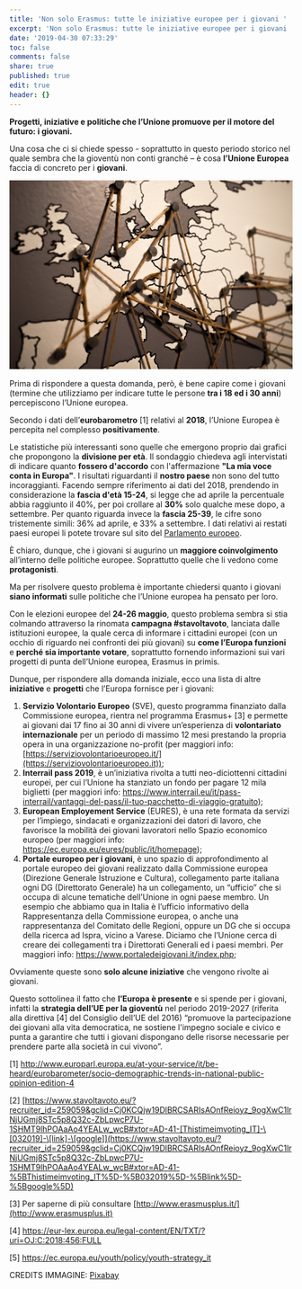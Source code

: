 ```yaml
---
title: 'Non solo Erasmus: tutte le iniziative europee per i giovani '
excerpt: 'Non solo Erasmus: tutte le iniziative europee per i giovani '
date: '2019-04-30 07:33:29'
toc: false
comments: false
share: true
published: true
edit: true
header: {}
---
```

**Progetti, iniziative e politiche che l’Unione promuove per il motore del futuro: i giovani.**

Una cosa che ci si chiede spesso - soprattutto in questo periodo storico nel quale sembra che la gioventù non conti granché – è cosa **l’Unione Europea** faccia di concreto per i **giovani**.

![](/assets/images/foto-theandrasbarta.jpg)

Prima di rispondere a questa domanda, però, è bene capire come i giovani (termine che utilizziamo per indicare tutte le persone **tra i 18 ed i 30 anni**) percepiscono l’Unione europea.

Secondo i dati dell’**eurobarometro** \[1] relativi al **2018**, l’Unione Europea è percepita nel complesso **positivamente**. 

Le statistiche più interessanti sono quelle che emergono proprio dai grafici che propongono la **divisione per età**. Il sondaggio chiedeva agli intervistati di indicare quanto **fossero d'accordo** con l'affermazione **"La mia voce conta in Europa"**. I risultati riguardanti il **nostro paese** non sono del tutto incoraggianti. Facendo sempre riferimento ai dati del 2018, prendendo in considerazione la **fascia d'età 15-24**, si legge che ad aprile la percentuale abbia raggiunto il 40%, per poi crollare al **30%** solo qualche mese dopo, a settembre. Per quanto riguarda invece la **fascia 25-39**, le cifre sono tristemente simili: 36% ad aprile, e 33% a settembre.  I dati relativi ai restati paesi europei li potete trovare sul sito del [Parlamento europeo](http://www.europarl.europa.eu/at-your-service/it/be-heard/eurobarometer/socio-demographic-trends-in-national-public-opinion-edition-4).

È chiaro, dunque, che i giovani si augurino un **maggiore coinvolgimento** all’interno delle politiche europee. Soprattutto quelle che li vedono come **protagonisti**.

Ma per risolvere questo problema è importante chiedersi quanto i giovani **siano informati** sulle politiche che l’Unione europea ha pensato per loro.

Con le elezioni europee del **24-26 maggio**, questo problema sembra si stia colmando attraverso la rinomata **campagna #stavoltavoto**, lanciata dalle istituzioni europee, la quale cerca di informare i cittadini europei (con un occhio di riguardo nei confronti dei più giovani) su **come l’Europa funzioni** e **perché sia importante votare**, soprattutto fornendo informazioni sui vari progetti di punta dell’Unione europea, Erasmus in primis.

Dunque, per rispondere alla domanda iniziale, ecco una lista di altre **iniziative** e **progetti** che l’Europa fornisce per i giovani:

1. **Servizio Volontario Europeo** (SVE), questo programma finanziato dalla Commissione europea, rientra nel programma Erasmus+ \[3] e permette ai giovani dai 17 fino ai 30 anni di vivere un’esperienza di **volontariato internazionale** per un periodo di massimo 12 mesi prestando la propria opera in una organizzazione no-profit (per maggiori info: [https://serviziovolontarioeuropeo.it/](https://serviziovolontarioeuropeo.it));
2. **Interrail pass 2019**, è un’iniziativa rivolta a tutti neo-diciottenni cittadini europei, per cui l’Unione ha stanziato un fondo per pagare 12 mila biglietti (per maggiori info: <https://www.interrail.eu/it/pass-interrail/vantaggi-del-pass/il-tuo-pacchetto-di-viaggio-gratuito>);
3. **European Employement Service** (EURES), è una rete formata da servizi per l’impiego, sindacati e organizzazioni dei datori di lavoro, che favorisce la mobilità dei giovani lavoratori nello Spazio economico europeo (per maggiori info: <https://ec.europa.eu/eures/public/it/homepage>);
4. **Portale europeo per i giovani**, è uno spazio di approfondimento al portale europeo dei giovani realizzato dalla Commissione europea (Direzione  Generale Istruzione e  Cultura), collegamento parte italiana ogni DG (Direttorato Generale) ha un collegamento, un “ufficio” che si occupa di alcune tematiche dell’Unione in ogni paese membro. Un esempio che abbiamo qua in Italia è l’ufficio informativo della Rappresentanza della Commissione europea, o anche una rappresentanza del Comitato delle Regioni, oppure un DG che si occupa della ricerca ad Ispra, vicino a Varese. Diciamo che l’Unione cerca di creare dei collegamenti tra i Direttorati Generali ed i paesi membri. Per maggiori info: <https://www.portaledeigiovani.it/index.php>;

Ovviamente queste sono **solo alcune iniziative** che vengono rivolte ai giovani. 

Questo sottolinea il fatto che **l’Europa è presente** e si spende per i giovani, infatti la **strategia dell’UE per la gioventù** nel periodo 2019-2027 (riferita alla direttiva \[4] del Consiglio dell’UE del 2016) “promuove la partecipazione dei giovani alla vita democratica, ne sostiene l'impegno sociale e civico e punta a garantire che tutti i giovani dispongano delle risorse necessarie per prendere parte alla società in cui vivono”. 

\[1] <http://www.europarl.europa.eu/at-your-service/it/be-heard/eurobarometer/socio-demographic-trends-in-national-public-opinion-edition-4>

\[2] \[https://www.stavoltavoto.eu/?recruiter_id=259059&gclid=Cj0KCQjw19DlBRCSARIsAOnfReioyz_9ogXwC1lrNjUGmj8STc5p8Q32c-ZbLpwcP7U-1SHMT9lhPOAaAo4YEALw_wcB#xtor=AD-41-[Thistimeimvoting_IT]-\[032019]-\[link]-\[google]](https://www.stavoltavoto.eu/?recruiter_id=259059&gclid=Cj0KCQjw19DlBRCSARIsAOnfReioyz_9ogXwC1lrNjUGmj8STc5p8Q32c-ZbLpwcP7U-1SHMT9lhPOAaAo4YEALw_wcB#xtor=AD-41-%5BThistimeimvoting_IT%5D-%5B032019%5D-%5Blink%5D-%5Bgoogle%5D) 

\[3] Per saperne di più consultare [http://www.erasmusplus.it/](http://www.erasmusplus.it) 

\[4] <https://eur-lex.europa.eu/legal-content/EN/TXT/?uri=OJ:C:2018:456:FULL>

\[5] <https://ec.europa.eu/youth/policy/youth-strategy_it>

CREDITS IMMAGINE: [Pixabay](https://pixabay.com/it/photos/mondo-europa-mappa-connessioni-1264062/)

